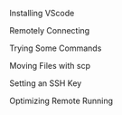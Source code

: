 Installing VScode

Remotely Connecting

Trying Some Commands

Moving Files with scp

Setting an SSH Key

Optimizing Remote Running
